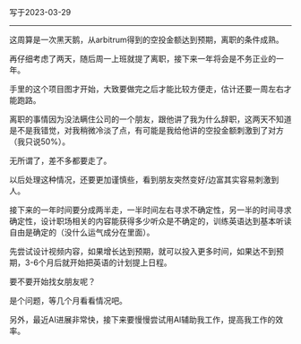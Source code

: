 写于2023-03-29

-----

这周算是一次黑天鹅，从arbitrum得到的空投金额达到预期，离职的条件成熟。

再仔细考虑了两天，随后周一上班就提了离职，接下来一年将会是不务正业的一年。

手里的这个项目图才开始，大致要做完之后才能比较方便走，估计还要一周左右才能跑路。

离职的事情因为没法瞒住公司的一个朋友，跟他讲了我为什么辞职，这两天不知道是不是我错觉，对我稍微冷淡了点，有可能是我给他讲的空投金额刺激到了对方（我只说50%）。

无所谓了，差不多都要走了。

以后处理这种情况，还要更加谨慎些，看到朋友突然变好/边富其实容易刺激到人。

接下来的一年时间要分成两半走，一半时间左右寻求不确定性，另一半的时间寻求确定性，设计职场相关的内容能获得多少听众是不确定的，训练英语达到基本听读自由是确定的（没什么运气成分在里面）。

先尝试设计视频内容，如果增长达到预期，就可以投入更多时间，如果达不到预期，3-6个月后就开始把英语的计划提上日程。

要不要开始找女朋友呢？

是个问题，等几个月看看情况吧。

另外，最近AI进展非常快，接下来要慢慢尝试用AI辅助我工作，提高我工作的效率。  

